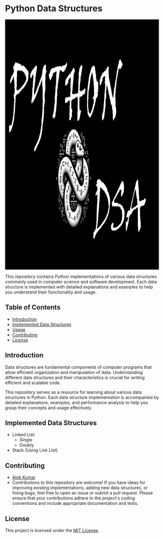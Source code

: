 # Python Data Structures

<img align="center" src="https://github.com/Alok5102R/Python-Playground-DS/blob/main/extras/DSAPython.png" alt="python_dsa" height=820px/>

This repository contains Python implementations of various data structures commonly used in computer science and software development. Each data structure is implemented with detailed explanations and examples to help you understand their functionality and usage.

## Table of Contents

- [Introduction](#introduction)
- [Implemented Data Structures](#implemented-data-structures)
- [Usage](#usage)
- [Contributing](#contributing)
- [License](#license)

## Introduction

Data structures are fundamental components of computer programs that allow efficient organization and manipulation of data. Understanding different data structures and their characteristics is crucial for writing efficient and scalable code.

This repository serves as a resource for learning about various data structures in Python. Each data structure implementation is accompanied by detailed explanations, examples, and performance analysis to help you grasp their concepts and usage effectively.

## Implemented Data Structures

- Linked List:
  - Single
  - Doubly
- Stack (Using Link List)

## Contributing
- [Alok Kumar](https://github.com/Alok5102R)
- Contributions to this repository are welcome! If you have ideas for improving existing implementations, adding new data structures, or fixing bugs, feel free to open an issue or submit a pull request. Please ensure that your contributions adhere to the project's coding conventions and include appropriate documentation and tests.

## License
This project is licensed under the [MIT License](LICENSE).

